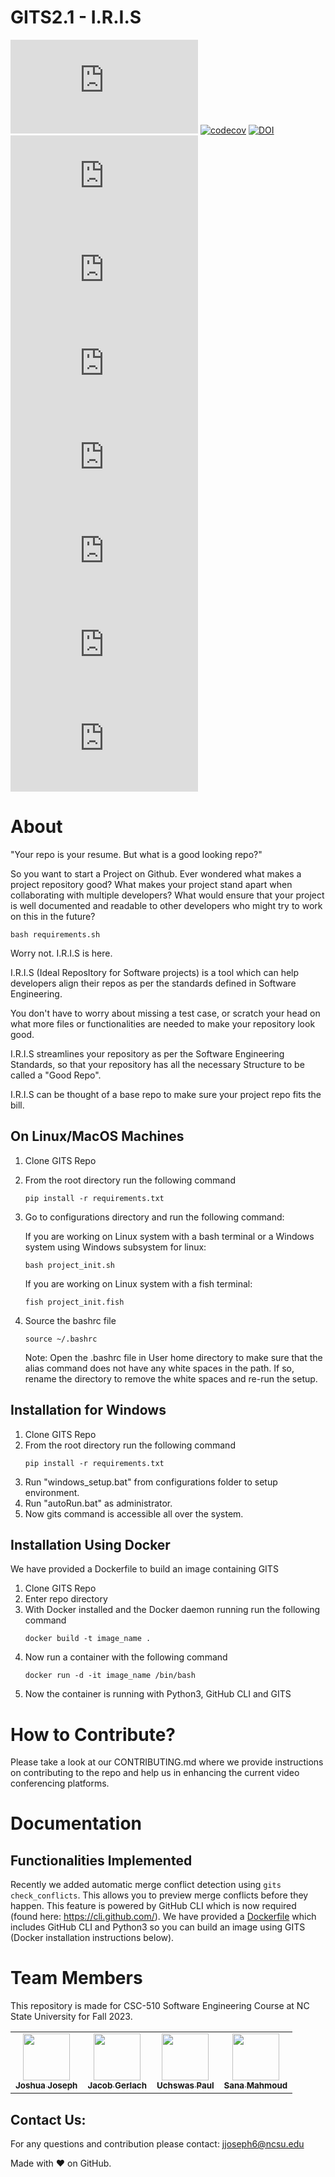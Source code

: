 # GITS2.1 - I.R.I.S

![GitHub](https://img.shields.io/github/license/csc510-team5/GITS2.1-I.R.I.S)
[![codecov](https://codecov.io/gh/csc510-team5/GITS2.1-I.R.I.S/branch/master/graph/badge.svg)](https://codecov.io/gh/csc510-team5/GITS2.1-I.R.I.S)
[![DOI](https://zenodo.org/badge/DOI/10.5281/zenodo.10023393.svg)](https://doi.org/10.5281/zenodo.10023393)
[![GitHub issues](https://img.shields.io/github/issues/csc510-team5/GITS2.1-I.R.I.S)](https://github.com/csc510-team5/GITS2.1-I.R.I.S/issues?q=is%3Aissue+is%3Aopen+)
[![GitHub closed issues](https://img.shields.io/github/issues-closed/csc510-team5/GITS2.1-I.R.I.S)](https://github.com/csc510-team5/GITS2.1-I.R.I.S/issues?q=is%3Aissue+is%3Aclosed+)
![Github pull requests](https://img.shields.io/github/issues-pr/csc510-team5/GITS2.1-I.R.I.S)
[![GitHub stars](https://badgen.net/github/stars/csc510-team5/GITS2.1-I.R.I.S)](https://badgen.net/github/stars/csc510-team5/GITS2.1-I.R.I.S)
![version](https://img.shields.io/github/v/release/csc510-team5/GITS2.1-I.R.I.S)
![GitHub contributors](https://img.shields.io/github/contributors/csc510-team5/GITS2.1-I.R.I.S)
![GitHub code size in bytes](https://img.shields.io/github/languages/code-size/csc510-team5/GITS2.1-I.R.I.S)


# About 

"Your repo is your resume. But what is a good looking repo?"

So you want to start a Project on Github. Ever wondered what makes a project repository good?
What makes your project stand apart when collaborating with multiple developers?
What would ensure that your project is well documented and readable to other developers who might try to work on this in the future?

    bash requirements.sh

Worry not. I.R.I.S is here.

I.R.I.S (Ideal ReposItory for Software projects) is a tool which can help developers align their repos as per the standards defined in Software Engineering.

You don't have to worry about missing a test case, or scratch your head on what more files or functionalities are needed to make your repository look good.

I.R.I.S streamlines your repository as per the Software Engineering Standards, so that your repository has all the necessary Structure to be called a "Good Repo".

I.R.I.S can be thought of a base repo to make sure your project repo fits the bill.


## On Linux/MacOS Machines

1. Clone GITS Repo
2. From the root directory run the following command
   ```
   pip install -r requirements.txt
   ```
3. Go to configurations directory and run the following command:

   If you are working on Linux system with a bash terminal or a Windows system using Windows subsystem for linux:

   ```
   bash project_init.sh
   ```

   If you are working on Linux system with a fish terminal:

   ```
   fish project_init.fish
   ```

4. Source the bashrc file

   ```
   source ~/.bashrc
   ```

   Note: Open the .bashrc file in User home directory to make sure that the alias command does not have any white spaces in the path. If so, rename the directory to remove the white spaces and re-run the setup.

   ##

## Installation for Windows

1.  Clone GITS Repo
2.  From the root directory run the following command
    ```
    pip install -r requirements.txt
    ```
3.  Run "windows_setup.bat" from configurations folder to setup environment.
4.  Run "autoRun.bat" as administrator.
5.  Now gits command is accessible all over the system.

## Installation Using Docker

We have provided a Dockerfile to build an image containing GITS

1.  Clone GITS Repo
2.  Enter repo directory
3.  With Docker installed and the Docker daemon running run the following command
    ```
    docker build -t image_name .
    ```
4.  Now run a container with the following command
    ```
    docker run -d -it image_name /bin/bash
    ```
5.  Now the container is running with Python3, GitHub CLI and GITS

# How to Contribute?

Please take a look at our CONTRIBUTING.md where we provide instructions on contributing to the repo and help us in enhancing the current video conferencing platforms.

# Documentation

## Functionalities Implemented

Recently we added automatic merge conflict detection using ```gits check_conflicts```. This allows you to preview merge conflicts before they happen. This feature is powered by GitHub CLI which is now required (found here: https://cli.github.com/). We have provided a [Dockerfile](https://github.com/csc510-team5/GITS2.1-I.R.I.S/blob/master/Dockerfile) which includes GitHub CLI and Python3 so you can build an image using GITS (Docker installation instructions below).


# Team Members

This repository is made for CSC-510 Software Engineering Course at NC State University for Fall 2023.

<table>
  <tr>
    <td align="center"><a href="https://github.com/tackyunicorn"><img src="https://avatars.githubusercontent.com/u/26558907?v=4" width="75px;" alt=""/><br /><sub><b>Joshua Joseph</b></sub></a></td>
    <td align="center"><a href="https://github.com/jwgerlach00"><img src="https://avatars.githubusercontent.com/u/57069011?v=4" width="75px;" alt=""/><br /><sub><b>Jacob Gerlach
</b></sub></a><br /></td>
    <td align="center"><a href="https://github.com/Uchswas"><img src="https://avatars.githubusercontent.com/u/19565049?v=4" width="75px;" alt=""/><br /><sub><b>Uchswas Paul</b></sub></a><br /></td>
    <td align="center"><a href="https://github.com/Sana-Ma"><img src="https://avatars.githubusercontent.com/u/70275715?v=4" width="75px;" alt=""/><br /><sub><b>Sana Mahmoud</b></sub></a><br /></td>

  </tr>
</table>

## Contact Us:

For any questions and contribution please contact: jjoseph6@ncsu.edu

Made with ❤️ on GitHub.
